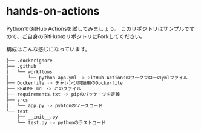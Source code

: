 # hands-on-actions
PythonでGitHub Actionsを試してみましょう。
このリポジトリはサンプルですので、ご自身のGitHubのリポジトリにForkしてください。

構成はこんな感じになっています。
  ```bash
  ├── .dockerignore
  ├── .github
  │   └── workflows
  │       └── python-app.yml -> GitHub Actionsのワークフローのymlファイル
  ├── Dockerfile -> チャレンジ問題用のDockerfile
  ├── README.md　-> このファイル
  ├── requirements.txt -> pipのパッケージを定義
  ├── srcs
  │   └── app.py -> pyhtonのソースコード
  └── test
      ├── __init__.py
      └── test.py -> pythonのテストコード
  ```
